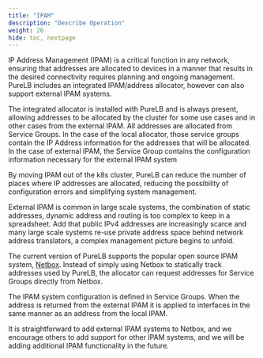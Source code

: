 ```yaml
---
title: "IPAM"
description: "Describe Operation"
weight: 26
hide: toc, nextpage
---
```


IP Address Management (IPAM) is a critical function in any network, ensuring that addresses are allocated to devices in a manner that results in the desired connectivity requires planning and ongoing management.  PureLB includes an integrated IPAM/address allocator, however can also support external IPAM systems.

The integrated allocator is installed with PureLB and is always present, allowing addresses to be allocated by the cluster for some use cases and in other cases from the external IPAM.  All addresses are allocated from Service Groups. In the case of the local allocator, those service groups contain the IP Address information for the addresses that will be allocated.  In the case of external IPAM, the Service Group contains the configuration information necessary for the external IPAM system

By moving IPAM out of the k8s cluster, PureLB can reduce the number of places where IP addresses are allocated, reducing the possibility of configuration errors and simplifying system management.

External IPAM is common in large scale systems, the combination of static addresses, dynamic address and routing is too complex to keep in a spreadsheet.  Add that public IPv4 addresses are increasingly scarce and many large scale systems re-use private address space behind network address translators, a complex management picture begins to unfold. 

The current version of PureLB supports the popular open source IPAM system, [Netbox](https://github.com/netbox-community/netbox).  Instead of simply using Netbox to statically track addresses used by PureLB, the allocator can request addresses for Service Groups directly from Netbox. 

The IPAM system configuration is defined in Service Groups.  When the address is returned from the external IPAM it is applied to interfaces in the same manner as an address from the local IPAM.

It is straightforward to add external IPAM systems to Netbox, and we encourage others to add support for other IPAM systems, and we will be adding additional IPAM functionality in the future.